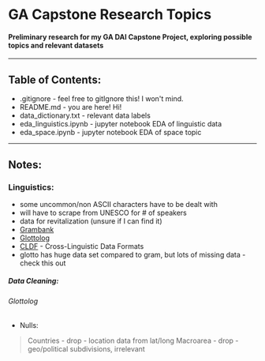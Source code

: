 # GA Capstone Research Topics

#### Preliminary research for my GA DAI Capstone Project, exploring possible topics and relevant datasets

---
## Table of Contents:
- .gitignore - feel free to gitIgnore this! I won't mind.
- README.md - you are here! Hi!
- data_dictionary.txt - relevant data labels
- eda_linguistics.ipynb - jupyter notebook EDA of linguistic data
- eda_space.ipynb - jupyter notebook EDA of space topic
---
## Notes:

### Linguistics: 
- some uncommon/non ASCII characters have to be dealt with
- will have to scrape from UNESCO for # of speakers
- data for revitalization (unsure if I can find it)
- [Grambank](https://grambank.clld.org/)
- [Glottolog](https://github.com/glottolog/glottolog/tree/master)
- [CLDF](https://cldf.clld.org/) - Cross-Linguistic Data Formats
- glotto has huge data set compared to gram, but lots of missing data - check this out

##### Data Cleaning:
###### Glottolog
- Nulls:
> Countries - drop - location data from lat/long
> Macroarea - drop - geo/political subdivisions, irrelevant
